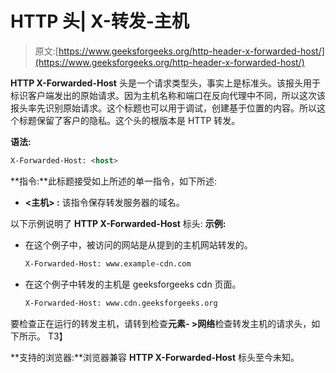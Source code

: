 # HTTP 头| X-转发-主机

> 原文:[https://www.geeksforgeeks.org/http-header-x-forwarded-host/](https://www.geeksforgeeks.org/http-header-x-forwarded-host/)

**HTTP X-Forwarded-Host** 头是一个请求类型头，事实上是标准头。该报头用于标识客户端发出的原始请求。因为主机名称和端口在反向代理中不同，所以这次该报头率先识别原始请求。这个标题也可以用于调试，创建基于位置的内容。所以这个标题保留了客户的隐私。这个头的根版本是 HTTP 转发。

**语法:**

```html
X-Forwarded-Host: <host>
```

**指令:**此标题接受如上所述的单一指令，如下所述:

*   **<主机> :** 该指令保存转发服务器的域名。

以下示例说明了 **HTTP X-Forwarded-Host** 标头:
**示例:**

*   在这个例子中，被访问的网站是从提到的主机网站转发的。

    ```html
    X-Forwarded-Host: www.example-cdn.com
    ```

*   在这个例子中转发的主机是 geeksforgeeks cdn 页面。

    ```html
    X-Forwarded-Host: www.cdn.geeksforgeeks.org
    ```

要检查正在运行的转发主机，请转到检查**元素- >网络**检查转发主机的请求头，如下所示。
T3】

**支持的浏览器:**浏览器兼容 **HTTP X-Forwarded-Host** 标头至今未知。
